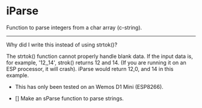 # iParse
Function to parse integers from a char array (c-string).

---------------
Why did I write this instead of using strtok()?

The strtok() function cannot properly handle blank data.
If the input data is, for example, '12,,14', strok() returns 12 and 14.
(If you are running it on an ESP processor, it will crash).
iParse would return 12,0, and 14 in this example.

* This has only been tested on an Wemos D1 Mini (ESP8266).

- [] Make an sParse function to parse strings.
